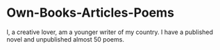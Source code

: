 # Own-Books-Articles-Poems
I, a creative lover, am a younger writer of my country. I have a published novel and unpublished almost 50 poems.
